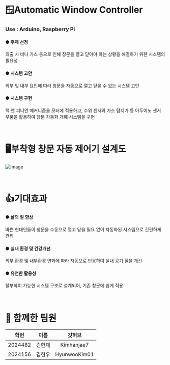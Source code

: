 # 🪟Automatic Window Controller
### Use : Arduino, Raspberry Pi

#### ● 주제 선정
외출 시 비나 가스 등으로 인해 창문을 열고 닫아야 하는 상황을 해결하기 위한 시스템의 필요성
#### ● 시스템 고안
외부 및 내부 요인에 따라 창문을 자동으로 열고 닫을 수 있는 시스템 고안
#### ● 시스템 구현
랙 앤 피니언 메커니즘을 모터에 적용하고, 수위 센서와 가스 탐지기 등 아두이노 센서 부품을 활용하여 창문 자동화 개폐 시스템을 구현


<br/>


# 🖥부착형 창문 자동 제어기 설계도
![image](https://github.com/user-attachments/assets/a31aa24c-f7ed-40c3-992d-b2ce17301b1e)


<br/>


# 👍기대효과

#### ● 삶의 질 향상
바쁜 현대인들이 창문을 수동으로 열고 닫을 필요 없이 자동화된 시스템으로 간편하게 관리
#### ● 실내 환경 및 건강개선 
외부 환경 및 내부환경 변화에 따라 자동으로 반응하여 실내 공기 질을 개선
#### ● 유연한 활용성
탈부착이 가능한 시스템 구조로 설계되어, 기존 창문에 쉽게 적용


<br/>


# 🥇 함께한 팀원

|학번|이름|깃허브|
|:----:|:---:|:-----:|
|2024482|김한재|Kimhanjae7|
|2024156|김현우|HyunwooKim01|

